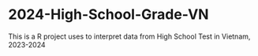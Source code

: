 # 2024-High-School-Grade-VN
This is a R project uses to interpret data from High School Test in Vietnam, 2023-2024
